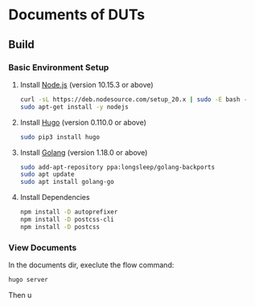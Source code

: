 # Documents of DUTs

## Build

### Basic Environment Setup

1. Install [Node.js](https://nodejs.org/en/) (version 10.15.3 or above)
   ```bash
   curl -sL https://deb.nodesource.com/setup_20.x | sudo -E bash -
   sudo apt-get install -y nodejs
   ```

2. Install [Hugo](https://gohugo.io/getting-started/installing/) (version 0.110.0 or above)
   ```bash
   sudo pip3 install hugo
   ```

3. Install [Golang](https://golang.org/doc/install) (version 1.18.0 or above)
   ```bash
   sudo add-apt-repository ppa:longsleep/golang-backports
   sudo apt update
   sudo apt install golang-go
   ```

4. Install Dependencies
   ```bash
   npm install -D autoprefixer
   npm install -D postcss-cli
   npm install -D postcss
   ```

### View Documents

In the documents dir, execlute the flow command:

```bash
hugo server
```

Then u